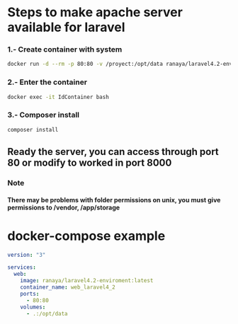 # Steps to make apache server available for laravel

### 1.- Create container with system
```bash
docker run -d --rm -p 80:80 -v /proyect:/opt/data ranaya/laravel4.2-enviroment:latest
```
### 2.- Enter the container
```bash
docker exec -it IdContainer bash
```
### 3.- Composer install
```bash
composer install
```
## Ready the server, you can access through port 80 or modify to worked in port 8000

### Note
#### There may be problems with folder permissions on unix, you must give permissions to /vendor, /app/storage

#### 
# docker-compose example

```yml
version: "3"

services:
  web:
    image: ranaya/laravel4.2-enviroment:latest
    container_name: web_laravel4_2
    ports:
      - 80:80
    volumes:
      - .:/opt/data
```

